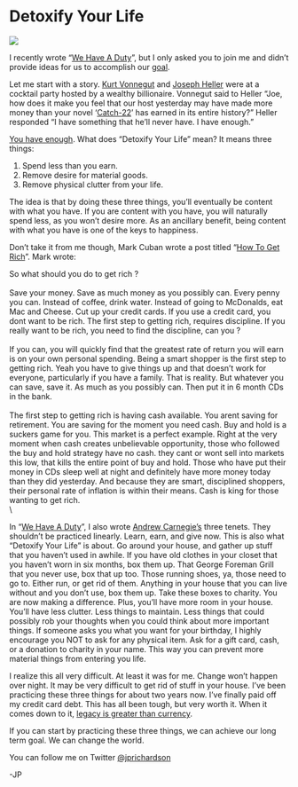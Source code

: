 <!--
id: 567516819
link: http://techneur.com/post/567516819/detoxify-your-life
slug: detoxify-your-life
date: Mon May 03 2010 00:49:00 GMT-0500 (CDT)
publish: 2010-05-03
tags: minimalism
-->


Detoxify Your Life
==================

![](http://media.tumblr.com/tumblr_l1txaltNId1qzbc4f.jpg)

I recently wrote “[We Have A
Duty](http://techneur.com/post/562354769/we-have-a-duty)”, but I only
asked you to join me and didn’t provide ideas for us to accomplish
our [goal](http://www.forbes.com/2006/11/29/billionaire-charitable-donations-pf-phil_cz_dp_1129billionairephilanthrophy.html).

Let me start with a story. [Kurt
Vonnegut](http://en.wikipedia.org/wiki/Kurt_Vonnegut) and [Joseph
Heller](http://en.wikipedia.org/wiki/Joseph_Heller) were at a cocktail
party hosted by a wealthy billionaire. Vonnegut said to Heller “Joe, how
does it make you feel that our host yesterday may have made more money
than your novel ‘[Catch-22](http://en.wikipedia.org/wiki/Catch-22)’ has
earned in its entire history?” Heller responded “I have something that
he’ll never have. I have enough.”

[You have enough](http://sivers.org/enough). What does “Detoxify Your
Life” mean? It means three things:

1.  Spend less than you earn.
2.  Remove desire for material goods.
3.  Remove physical clutter from your life.

The idea is that by doing these three things, you’ll eventually be
content with what you have. If you are content with you have, you will
naturally spend less, as you won’t desire more. As an ancillary benefit,
being content with what you have is one of the keys to happiness.

Don’t take it from me though, Mark Cuban wrote a post titled “[How To
Get Rich](http://blogmaverick.com/2008/10/04/how-to-get-rich/)”. Mark
wrote:

So what should you do to get rich ?\
\
Save your money. Save as much money as you possibly can. Every penny you
can. Instead of coffee, drink water. Instead of going to McDonalds, eat
Mac and Cheese. Cut up your credit cards. If you use a credit card, you
dont want to be rich. The first step to getting rich, requires
discipline. If you really want to be rich, you need to find the
discipline, can you ?\
\
If you can, you will quickly find that the greatest rate of return you
will earn is on your own personal spending. Being a smart shopper is the
first step to getting rich. Yeah you have to give things up and that
doesn’t work for everyone, particularly if you have a family. That is
reality. But whatever you can save, save it. As much as you possibly
can. Then put it in 6 month CDs in the bank.\
\
The first step to getting rich is having cash available. You arent
saving for retirement. You are saving for the moment you need cash. Buy
and hold is a suckers game for you. This market is a perfect example.
Right at the very moment when cash creates unbelievable opportunity,
those who followed the buy and hold strategy have no cash. they cant or
wont sell into markets this low, that kills the entire point of buy and
hold. Those who have put their money in CDs sleep well at night and
definitely have more money today than they did yesterday. And because
they are smart, disciplined shoppers, their personal rate of inflation
is within their means. Cash is king for those wanting to get rich.\
\

In “[We Have A
Duty](http://techneur.com/post/562354769/we-have-a-duty)”, I also
wrote [Andrew
Carnegie’s](http://en.wikipedia.org/wiki/Andrew_Carnegie) three tenets.
They shouldn’t be practiced linearly. Learn, earn, and give now. This is
also what “Detoxify Your Life” is about. Go around your house, and
gather up stuff that you haven’t used in awhile. If you have old clothes
in your closet that you haven’t worn in six months, box them up. That
George Foreman Grill that you never use, box that up too. Those running
shoes, ya, those need to go to. Either run, or get rid of them. Anything
in your house that you can live without and you don’t use, box them up.
Take these boxes to charity. You are now making a difference. Plus,
you’ll have more room in your house. You’ll have less clutter. Less
things to maintain. Less things that could possibly rob your thoughts
when you could think about more important things. If someone asks you
what you want for your birthday, I highly encourage you NOT to ask for
any physical item. Ask for a gift card, cash, or a donation to charity
in your name. This way you can prevent more material things from
entering you life.

I realize this all very difficult. At least it was for me. Change won’t
happen over night. It may be very difficult to get rid of stuff in your
house. I’ve been practicing these three things for about two years now.
I’ve finally paid off my credit card debt. This has all been tough, but
very worth it. When it comes down to it, [legacy is greater than
currency](http://garyvaynerchuk.com/post/78887853/legacy-is-greater-than-currency).

If you can start by practicing these three things, we can achieve our
long term goal. We can change the world.

You can follow me on
Twitter [@jprichardson](http://twitter.com/jprichardson)

-JP

